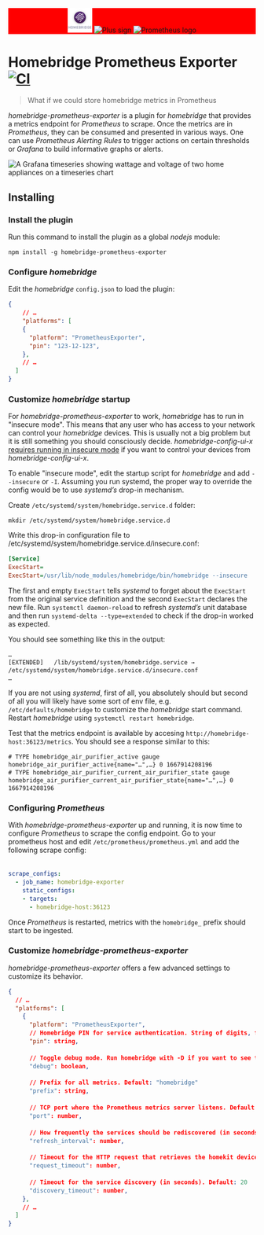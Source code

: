 
<div align="center" style="background:red">
    <img src="https://github.com/homebridge/branding/raw/master/logos/homebridge-wordmark-logo-vertical.png"
         alt="Homebridge logo"
         width="10%"/>
         <img src="https://upload.wikimedia.org/wikipedia/commons/thumb/9/9e/Plus_symbol.svg/500px-Plus_symbol.svg.png"
              alt="Plus sign"
              width="8%"/>
    <img src="https://upload.wikimedia.org/wikipedia/commons/thumb/3/38/Prometheus_software_logo.svg/115px-Prometheus_software_logo.svg.png"
         alt="Prometheus logo"
         width="10%"/>
</div>

# Homebridge Prometheus Exporter [![CI](https://github.com/lstrojny/homebridge-prometheus-exporter/actions/workflows/build.yml/badge.svg)](https://github.com/lstrojny/homebridge-prometheus-exporter/actions/workflows/build.yml)

> What if we could store homebridge metrics in Prometheus

*homebridge-prometheus-exporter* is a plugin for *homebridge* that provides a metrics endpoint for *Prometheus* to scrape.
Once the metrics are in *Prometheus*, they can be consumed and presented in various ways. One can use *Prometheus
Alerting Rules* to trigger actions on certain thresholds or *Grafana* to build informative graphs or alerts.

![A Grafana timeseries showing wattage and voltage of two home appliances on a timeseries chart](https://user-images.githubusercontent.com/79707/200554468-940da6fb-b1c8-4b2e-bd76-f5e208bf72a3.png)


## Installing

### Install the plugin

Run this command to install the plugin as a global *nodejs* module:

```shell
npm install -g homebridge-prometheus-exporter
```

### Configure *homebridge*

Edit the *homebridge* `config.json` to load the plugin:
```json lines
{
    // …
    "platforms": [
    {
      "platform": "PrometheusExporter",
      "pin": "123-12-123",
    },
    // …
  ]
}
```

### Customize *homebridge* startup

For *homebridge-prometheus-exporter* to work, *homebridge* has to run in "insecure mode". This means that any user who
has access to your network can control your *homebridge* devices. This is usually not a big problem but it is still
something you should consciously decide. *homebridge-config-ui-x*
[requires running in insecure mode](https://github.com/oznu/homebridge-config-ui-x/wiki/Enabling-Accessory-Control)
if you want to control your devices from *homebridge-config-ui-x*.

To enable "insecure mode", edit the startup script for *homebridge* and add `--insecure` or `-I`. Assuming you run
systemd, the proper way to override the config would be to use *systemd’s* drop-in mechanism.

Create `/etc/systemd/system/homebridge.service.d` folder:
```shell
mkdir /etc/systemd/system/homebridge.service.d
```
Write this drop-in configuration file to /etc/systemd/system/homebridge.service.d/insecure.conf:
```ini
[Service]
ExecStart=
ExecStart=/usr/lib/node_modules/homebridge/bin/homebridge --insecure
```

The first and empty `ExecStart` tells *systemd* to forget about the `ExecStart` from the original service definition
and the second `ExecStart` declares the new file. Run `systemctl daemon-reload` to refresh *systemd’s* unit database
and then run `systemd-delta --type=extended` to check if the drop-in worked as expected.

You should see something like this in the output:

```text
…
[EXTENDED]   /lib/systemd/system/homebridge.service → /etc/systemd/system/homebridge.service.d/insecure.conf
…
```

If you are not using *systemd*, first of all, you absolutely should but second of all you will likely have some sort
of env file, e.g. `/etc/defaults/homebridge` to customize the *homebridge* start command. Restart *homebridge* using
`systemctl restart homebridge`.

Test that the metrics endpoint is available by accesing `http://homebridge-host:36123/metrics`. You should see a
response similar to this:

```text
# TYPE homebridge_air_purifier_active gauge
homebridge_air_purifier_active{name="…",…} 0 1667914208196
# TYPE homebridge_air_purifier_current_air_purifier_state gauge
homebridge_air_purifier_current_air_purifier_state{name="…",…} 0 1667914208196
```

### Configuring *Prometheus*

With *homebridge-prometheus-exporter* up and running, it is now time to configure *Prometheus* to scrape the config
endpoint. Go to your prometheus host and edit `/etc/prometheus/prometheus.yml` and add the following scrape config:

```yml

scrape_configs:
  - job_name: homebridge-exporter
    static_configs:
    - targets:
      - homebridge-host:36123
```

Once *Prometheus* is restarted, metrics with the `homebridge_` prefix should start to be ingested.

### Customize *homebridge-prometheus-exporter*

*homebridge-prometheus-exporter* offers a few advanced settings to customize its behavior.

```json lines
{
  // …
  "platforms": [
    {
      "platform": "PrometheusExporter",
      // Homebridge PIN for service authentication. String of digits, format XXX-XX-XXX. Required
      "pin": string,

      // Toggle debug mode. Run homebridge with -D if you want to see the debug output. Default: false
      "debug": boolean,

      // Prefix for all metrics. Default: "homebridge"
      "prefix": string,

      // TCP port where the Prometheus metrics server listens. Default: 36123
      "port": number,

      // How frequently the services should be rediscovered (in seconds). Default: 60
      "refresh_interval": number,

      // Timeout for the HTTP request that retrieves the homekit devices (in seconds). Default: 10
      "request_timeout": number,

      // Timeout for the service discovery (in seconds). Default: 20
      "discovery_timeout": number,
    },
    // …
  ]
}
```
